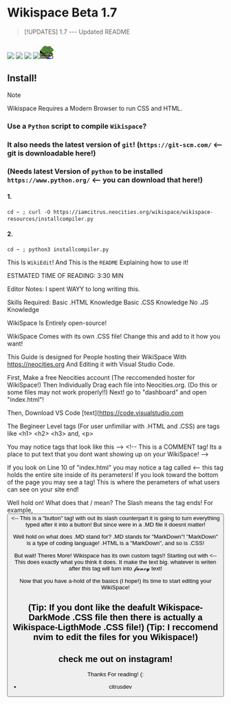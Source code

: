 # Wikispace Beta 1.7
> [!UPDATES]
> 1.7 --- Updated README

###

<a href="https://github.com/rhhen122/WikispaceVIMP" ><img src="https://badgen.net/static/Download/Wikispace/blue?icon=github"></a>
<img src="https://badgen.net/static/Wikispace/Uses%20GIT/red?icon=git">
<img src="https://badgen.net/static/Open/Source/purple/?icon=awesome">
<img src="https://badgen.net/github/commits/rhhen122/WikispaceVIMP/"><img src="https://github.com/rhhen122/rhhen122/blob/main/.shh/Copium-Twitch.png" height="32">
## Install!
> [!NOTE]
> Wikispace Requires a Modern Browser to run CSS and HTML.
### Use a `Python` script to compile `Wikispace`?
### It also needs the latest version of `git`! (`https://git-scm.com/` <-- git is downloadable here!)
### (Needs latest Version of `python` to be installed `https://www.python.org/` <-- you can download that here!)
#### 1.
```
cd ~ ; curl -O https://iamcitrus.neocities.org/wikispace/wikispace-resources/installcompiler.py
```
#### 2.
```
cd ~ ; python3 installcompiler.py
```
This Is `WikiEdit`!         And This is the `README` Explaining how to use it!

ESTMATED TIME OF READING: 3:30 MIN

Editor Notes: I spent WAYY to long writing this.

Skills Required:      Basic .HTML Knowledge     Basic .CSS Knowledge      No .JS Knowledge

WikiSpace Is Entirely open-source!

WikiSpace Comes with its own .CSS file! Change this and add to it how you want!

This Guide is designed for People hosting their WikiSpace With https://neocities.org
And Editing it with Visual Studio Code.

First, Make a free Neocities account (The reccomended hoster for WikiSpace!)
Then Individually Drag each file into Neocities.org. (Do this or some files may not work properly!!)
Next! go to "dashboard" and open "index.html"!

Then, Download VS Code [text](https://code.visualstudio.com

The Begineer Level tags (For user unfimiliar with .HTML and .CSS) are tags like &lt;h1> &lt;h2> &lt;h3> and, &lt;p>

You may notice tags that look like this --> &lt;!-- This is a COMMENT tag! Its a place to put text that you dont want showing up on your WikiSpace! -->

If you look on Line 10 of "index.html" you may notice a tag called <body> <-- this tag holds the entire site inside of its perameters!
If you look toward the bottom of the page you may see a </body> tag! This is where the perameters of what users can see on your site end!

Well hold on! What does that / mean? The Slash means the tag ends!
For example, <button> <-- This is a "button" tag! with out its slash counterpart it is going to turn everything typed after it into a button!
But since were in a .MD file it doesnt matter!

Well hold on what does .MD stand for? .MD stands for "MarkDown"! "MarkDown" is a type of coding language! .HTML is a "MarkDown", and so is .CSS!

But wait! Theres More! Wikispace has its own custom tags!!
Starting out with <bigtext> <-- This does exactly what you think it does. It make the text big.
<cur> whatever is writen after this tag will turn into 𝓯𝓪𝓷𝓬𝔂 text!

Now that you have a-hold of the basics (I hope!) Its time to start editing your WikiSpace!

(Tip: If you dont like the deafult Wikispace-DarkMode .CSS file then there is actually a Wikispace-LigthMode .CSS file!)
(Tip: I reccomend nvim to edit the files for you Wikispace!)
---
check me out on instagram!
------------------------------------------------------------------------------------------------------------------------------------------------------
Thanks For reading! (:
- citrusdev

